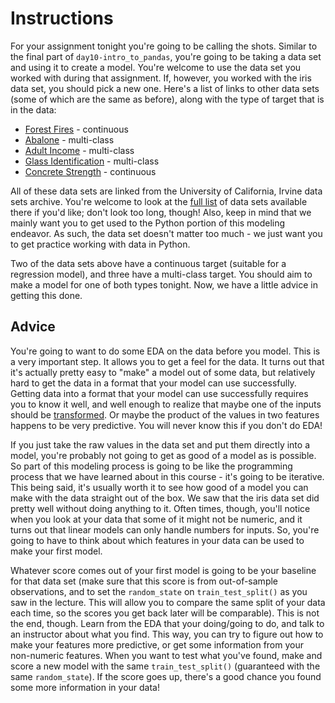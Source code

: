 # Instructions

For your assignment tonight you're going to be calling the shots. Similar to the final part of `day10-intro_to_pandas`, you're going to be taking a data set and using it to create a model. You're welcome to use the data set you worked with during that assignment. If, however, you worked with the iris data set, you should pick a new one. Here's a list of links to other data sets (some of which are the same as before), along with the type of target that is in the data:

* [Forest Fires](http://archive.ics.uci.edu/ml/datasets/Forest+Fires) - continuous
* [Abalone](http://archive.ics.uci.edu/ml/datasets/Abalone) - multi-class
* [Adult Income](http://archive.ics.uci.edu/ml/datasets/Adult) - multi-class
* [Glass Identification](http://archive.ics.uci.edu/ml/datasets/Glass+Identification) - multi-class
* [Concrete Strength](http://archive.ics.uci.edu/ml/datasets/Concrete+Compressive+Strength) - continuous

All of these data sets are linked from the University of California, Irvine data sets archive. You're welcome to look at the [full list](http://archive.ics.uci.edu/ml/datasets/Glass+Identification) of data sets available there if you'd like; don't look too long, though! Also, keep in mind that we mainly want you to get used to the Python portion of this modeling endeavor. As such, the data set doesn't matter too much - we just want you to get practice working with data in Python.

Two of the data sets above have a continuous target (suitable for a regression model), and three have a multi-class target. You should aim to make a model for one of both types tonight. Now, we have a little advice in getting this done.

## Advice

You're going to want to do some EDA on the data before you model. This is a very important step. It allows you to get a feel for the data. It turns out that it's actually pretty easy to "make" a model out of some data, but relatively hard to get the data in a format that your model can use successfully. Getting data into a format that your model can use successfully requires you to know it well, and well enough to realize that maybe one of the inputs should be [transformed](https://en.wikipedia.org/wiki/Data_transformation_(statistics)). Or maybe the product of the values in two features happens to be very predictive. You will never know this if you don't do EDA!

If you just take the raw values in the data set and put them directly into a model, you're probably not going to get as good of a model as is possible. So part of this modeling process is going to be like the programming process that we have learned about in this course - it's going to be iterative. This being said, it's usually worth it to see how good of a model you can make with the data straight out of the box. We saw that the iris data set did pretty well without doing anything to it. Often times, though, you'll notice when you look at your data that some of it might not be numeric, and it turns out that linear models can only handle numbers for inputs. So, you're going to have to think about which features in your data can be used to make your first model.

Whatever score comes out of your first model is going to be your baseline for that data set (make sure that this score is from out-of-sample observations, and to set the `random_state` on `train_test_split()` as you saw in the lecture. This will allow you to compare the same split of your data each time, so the scores you get back later will be comparable). This is not the end, though. Learn from the EDA that your doing/going to do, and talk to an instructor about what you find. This way, you can try to figure out how to make your features more predictive, or get some information from your non-numeric features. When you want to test what you've found, make and score a new model with the same `train_test_split()` (guaranteed with the same `random_state`). If the score goes up, there's a good chance you found some more information in your data!
